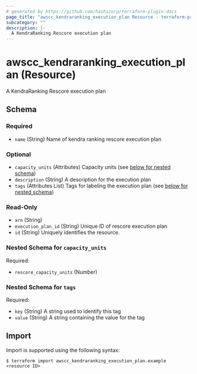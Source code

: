 ```yaml
---
# generated by https://github.com/hashicorp/terraform-plugin-docs
page_title: "awscc_kendraranking_execution_plan Resource - terraform-provider-awscc"
subcategory: ""
description: |-
  A KendraRanking Rescore execution plan
---
```


# awscc_kendraranking_execution_plan (Resource)

A KendraRanking Rescore execution plan



<!-- schema generated by tfplugindocs -->
## Schema

### Required

- `name` (String) Name of kendra ranking rescore execution plan

### Optional

- `capacity_units` (Attributes) Capacity units (see [below for nested schema](#nestedatt--capacity_units))
- `description` (String) A description for the execution plan
- `tags` (Attributes List) Tags for labeling the execution plan (see [below for nested schema](#nestedatt--tags))

### Read-Only

- `arn` (String)
- `execution_plan_id` (String) Unique ID of rescore execution plan
- `id` (String) Uniquely identifies the resource.

<a id="nestedatt--capacity_units"></a>
### Nested Schema for `capacity_units`

Required:

- `rescore_capacity_units` (Number)


<a id="nestedatt--tags"></a>
### Nested Schema for `tags`

Required:

- `key` (String) A string used to identify this tag
- `value` (String) A string containing the value for the tag

## Import

Import is supported using the following syntax:

```shell
$ terraform import awscc_kendraranking_execution_plan.example <resource ID>
```

